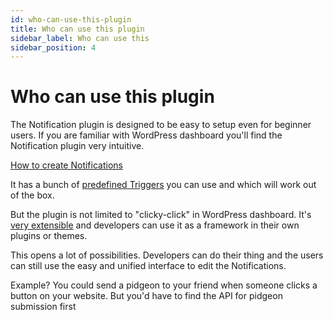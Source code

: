 ```yaml
---
id: who-can-use-this-plugin
title: Who can use this plugin
sidebar_label: Who can use this
sidebar_position: 4
---
```


# Who can use this plugin

The Notification plugin is designed to be easy to setup even for beginner users. If you are familiar with WordPress dashboard you'll find the Notification plugin very intuitive.

[How to create Notifications](./how-to-create-notifications)

It has a bunch of [predefined Triggers](../developer/triggers/default-triggers) you can use and which will work out of the box.

But the plugin is not limited to "clicky-click" in WordPress dashboard. It's [very extensible](../developer/general/extension-possibilities) and developers can use it as a framework in their own plugins or themes.

This opens a lot of possibilities. Developers can do their thing and the users can still use the easy and unified interface to edit the Notifications.

Example? You could send a pidgeon to your friend when someone clicks a button on your website. But you'd have to find the API for pidgeon submission first 

